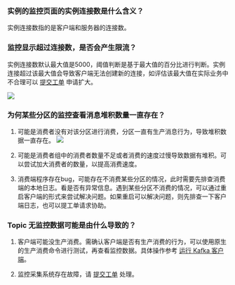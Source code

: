 ### 实例的监控页面的实例连接数是什么含义？

实例连接数指的是客户端和服务器的连接数。

### 监控显示超过连接数，是否会产生限流？
实例连接数默认最大值是5000，阈值判断是基于最大值的百分比进行判断。实例连接超过该最大值会导致客户端无法创建新的连接，如评估该最大值在实际业务中不合理可以 [提交工单](https://console.cloud.tencent.com/workorder/category?level1_id=876&level2_id=951&source=0&data_title=%E6%B6%88%E6%81%AF%E6%9C%8D%E5%8A%A1%20CKafKa&level3_id=955&radio_title=%E9%85%8D%E9%A2%9D%E6%8F%90%E5%8D%87%E7%94%B3%E8%AF%B7&queue=81&scene_code=18356&step=2) 申请扩大。

![](https://main.qcloudimg.com/raw/161ed6ca3a9ea78ed6fa26813e08eeef.png)



### 为何某些分区的监控查看消息堆积数量一直存在？

1. 可能是消费者没有对该分区进行消费，分区一直有生产消息行为，导致堆积数据一直存在。
   ![](https://main.qcloudimg.com/raw/a24f311ae94f205df0a034e0fd95191b.jpg)

2. 可能是消费者组中的消费者数量不足或者消费的速度过慢导致数据有堆积。可以尝试加大消费者的数量，以提高消费速度。

3. 消费端程序存在bug，可能存在不消费某些分区的情况，此时需要先排查消费端的本地日志。看是否有异常信息。遇到某些分区不消费的情况，可以通过重启客户端的形式来尝试解决问题。如果重启可以解决问题，则先排查一下客户端日志，也可以提工单请求协助。



### Topic 无监控数据可能是由什么导致的？

1. 客户端可能没生产消费。需确认客户端是否有生产消费的行为，可以使用原生的生产消费命令进行测试，再查看监控数据。具体操作参考 [运行 Kafka 客户端](https://cloud.tencent.com/document/product/597/56840)。

2. 监控采集系统存在故障，请 [提交工单](https://console.cloud.tencent.com/workorder/category) 处理。

